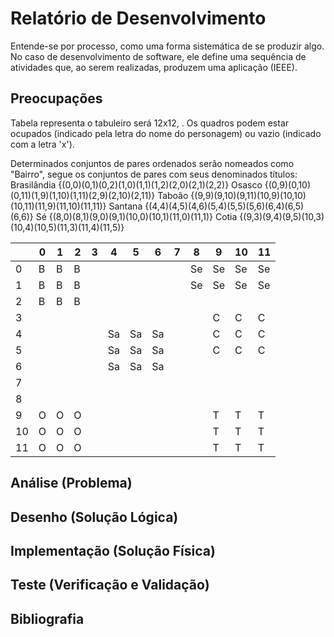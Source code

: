 # Relatório de Desenvolvimento

Entende-se por processo, como uma forma sistemática de se produzir algo. No caso de desenvolvimento de software, ele define uma sequência de atividades que, ao serem realizadas, produzem uma aplicação (IEEE).

## Preocupações

Tabela representa o tabuleiro será 12x12, . Os quadros podem estar ocupados (indicado pela letra do nome do personagem) ou vazio (indicado com a letra 'x').

Determinados conjuntos de pares ordenados serão nomeados como "Bairro", segue os conjuntos de pares com seus denominados títulos:
Brasilândia {(0,0)(0,1)(0,2)(1,0)(1,1)(1,2)(2,0)(2,1)(2,2)}
Osasco  {(0,9)(0,10)(0,11)(1,9)(1,10)(1,11)(2,9)(2,10)(2,11)}
Taboão  {(9,9)(9,10)(9,11)(10,9)(10,10)(10,11)(11,9)(11,10)(11,11)}
Santana  {(4,4)(4,5)(4,6)(5,4)(5,5)(5,6)(6,4)(6,5)(6,6)}
Sé  {(8,0)(8,1)(9,0)(9,1)(10,0)(10,1)(11,0)(11,1)}
Cotia  {(9,3)(9,4)(9,5)(10,3)(10,4)(10,5)(11,3)(11,4)(11,5)}



|      | 0    | 1    | 2    | 3    | 4    | 5    | 6    | 7    | 8    | 9    | 10   | 11   |
| ---- | ---- | ---- | ---- | ---- | ---- | ---- | ---- | ---- | ---- | ---- | ---- | ---- |
| 0    |   B   |   B   |   B   |      |      |      |      |      |   Se   |   Se   |   Se   |   Se   |
| 1    |   B   |   B   |   B   |      |      |      |      |      |   Se   |    Se  |    Se  |   Se   |
| 2    |   B   |   B   |   B   |      |      |      |      |      |      |      |      |      |
| 3    |      |      |      |      |      |      |      |      |      |   C   |   C   |   C   |
| 4    |      |      |      |      |   Sa   |   Sa   |   Sa   |      |    |    C  |    C  |   C   |
| 5    |      |      |      |      |   Sa   |   Sa   |   Sa   |      |      |   C   |   C   |  C    |
| 6    |      |      |      |      |   Sa   |   Sa   |   Sa   |      |      |      |      |      |
| 7    |      |      |      |      |      |      |      |      |      |      |      |      |
| 8    |      |      |      |      |      |      |      |      |      |      |      |      |
| 9    |   O   |   O   |   O   |      |      |      |      |      |      |   T   |   T   |   T   |
| 10   |   O   |   O   |    O  |      |      |      |      |      |      |   T   |   T   |   T   |
| 11   |   O   |   O   |     O |      |      |      |      |      |      |   T   |   T   |   T   |



## Análise (Problema)

## Desenho (Solução Lógica)

## Implementação (Solução Física)

## Teste (Verificação e Validação)

## Bibliografia

